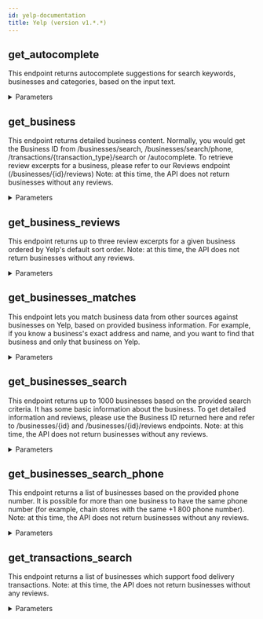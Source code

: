 ```yaml
---
id: yelp-documentation
title: Yelp (version v1.*.*)
---
```


## get_autocomplete

This endpoint returns autocomplete suggestions for search keywords, businesses and categories, based on the input text.

<details><summary>Parameters</summary>

#### text (required)

Text to return autocomplete suggestions for.

**Type:** string

#### latitude

Required if location is not provided. Latitude of the location you want to search nearby.

**Type:** number

#### locale

List of supported locales https://www.yelp.com/developers/documentation/v3/supported_locales. Defaults to en_US.

**Type:** string

#### longitude

Required if location is not provided. Longitude of the location you want to search nearby.

**Type:** number

</details>

## get_business

This endpoint returns detailed business content. Normally, you would get the Business ID from /businesses/search, /businesses/search/phone, /transactions/{transaction_type}/search or /autocomplete. To retrieve review excerpts for a business, please refer to our Reviews endpoint (/businesses/{id}/reviews) Note: at this time, the API does not return businesses without any reviews.

<details><summary>Parameters</summary>

#### id (required)

**Type:** string

#### locale

List of supported locales https://www.yelp.com/developers/documentation/v3/supported_locales. Defaults to en_US.

**Type:** string

</details>

## get_business_reviews

This endpoint returns up to three review excerpts for a given business ordered by Yelp's default sort order. Note: at this time, the API does not return businesses without any reviews.

<details><summary>Parameters</summary>

#### id (required)

**Type:** string

#### locale

List of supported locales https://www.yelp.com/developers/documentation/v3/supported_locales. Defaults to en_US.

**Type:** string

</details>

## get_businesses_matches

This endpoint lets you match business data from other sources against businesses on Yelp, based on provided business information. For example, if you know a business's exact address and name, and you want to find that business and only that business on Yelp.

<details><summary>Parameters</summary>

#### address1 (required)

The first line of the business’s address. Maximum length is 64; only digits, letters, spaces, and ­’/#&,.: are allowed. The empty string '' is allowed; this will specifically match certain service businesses that have no street address.

**Type:** string

#### city (required)

The city of the business. Maximum length is 64; only digits, letters, spaces, and ­’.() are allowed.

**Type:** string

#### country (required)

The ISO 3166-1 alpha-2 country code of this business. Maximum length is 2.

**Type:** string

#### name (required)

The name of the business. Maximum length is 64; only digits, letters, spaces, and !#$%&+,­./:?@'are allowed.

**Type:** string

#### state (required)

The ISO 3166-2 (with a few exceptions) state code of this business. Maximum length is 3.

**Type:** string

#### address2

The second line of the business’s address. Maximum length is 64; only digits, letters, spaces, and ­’/#&,.: are allowed

**Type:** string

#### address3

The third line of the business’s address. Maximum length is 64; only digits, letters, spaces, and ­’/#&,.: are allowed

**Type:** string

#### latitude

Required if location is not provided. Latitude of the location you want to search nearby.

**Type:** number

#### limit

Maximum number of business results to return. By default, it will return 3. Maximum is 10.

**Type:** integer

#### longitude

Required if location is not provided. Longitude of the location you want to search nearby.

**Type:** number

#### match_threshold

Specifies whether a match quality threshold should be applied to the matched businesses. Must be either 'default' or 'none'. default: Apply a match quality threshold such that only very closely matching businesses will be returned. none: Do not apply any match quality threshold; all potential business matches will be returned. If this param is not included in a request, 'default' will be used.

**Type:** string

#### phone

The phone number of the business which can be submitted as (a) locally ­formatted with digits only (e.g., 016703080) or (b) internationally­ formatted with a leading + sign and digits only after (+35316703080). Maximum length is 32.

**Type:** string

#### yelp_business_id

Unique Yelp identifier of the business if available. Used as a hint when finding a matching business.

**Type:** string

#### zip_code

The Zip code of this business.

**Type:** string

</details>

## get_businesses_search

This endpoint returns up to 1000 businesses based on the provided search criteria. It has some basic information about the business. To get detailed information and reviews, please use the Business ID returned here and refer to /businesses/{id} and /businesses/{id}/reviews endpoints. Note: at this time, the API does not return businesses without any reviews.

<details><summary>Parameters</summary>

#### attributes

Try these additional filters to return specific search results! hot_and_new - popular businesses which recently joined Yelp. request_a_quote - businesses which actively reply to Request a Quote inquiries. reservation - businesses with Yelp Reservations bookings enabled on their profile page. waitlist_reservation - businesses with Yelp Waitlist bookings enabled on their profile screen (iOS/Android). cashback - businesses offering Yelp Cash Back to in-house customers. deals - businesses offering Yelp Deals on their profile page. gender_neutral_restrooms - businesses which provide gender neutral restrooms. You can combine multiple attributes by providing a comma separated like "attribute1,attribute2". If multiple attributes are used, only businesses that satisfy ALL attributes will be returned in search results. For example, the attributes "hot_and_new,cashback" will return businesses that are Hot and New AND offer Cash Back.

**Type:** string

#### categories

Categories to filter the search results with. https://www.yelp.com/developers/documentation/v3/all_category_list The category filter can be a list of comma delimited categories. For example, "bars,french" will filter by Bars OR French. The category identifier should be used (for example "discgolf", not "Disc Golf").

**Type:** string

#### latitude

Required if location is not provided. Latitude of the location you want to search nearby.

**Type:** number

#### locale

List of supported locales https://www.yelp.com/developers/documentation/v3/supported_locales. Defaults to en_US.

**Type:** string

#### location

Required if either latitude or longitude is not provided. Specifies the combination of "address, neighborhood, city, state or zip, optional country" to be used when searching for businesses.

**Type:** string

#### longitude

Required if location is not provided. Longitude of the location you want to search nearby.

**Type:** number

#### open_at

An integer represending the Unix time in the same timezone of the search location. If specified, it will return business open at the given time. Notice that open_at and open_now cannot be used together.

**Type:** integer

#### open_now

Default to false. When set to true, only return the businesses open now. Notice that open_at and open_now cannot be used together.

**Type:** boolean

#### price

Pricing levels to filter the search result with: 1 = $, 2 = $$, 3 = $$$, 4 = $$$$. The price filter can be a list of comma delimited pricing levels. For example, "1, 2, 3" will filter the results to show the ones that are $, $$, or $$$.

**Type:** string

#### radius

Search radius in meters. If the value is too large, a AREA_TOO_LARGE error may be returned. The max value is 40000 meters (about 25 miles).

**Type:** number

#### sort_by

Sort the results by one of the these modes: best_match, rating, review_count or distance. By default it's best_match. The rating sort is not strictly sorted by the rating value, but by an adjusted rating value that takes into account the number of ratings, similar to a bayesian average. This is so a business with 1 rating of 5 stars doesn’t immediately jump to the top.

**Type:** string

#### term

Search term (e.g. "food", "restaurants"). If term isn’t included we search everything. The term keyword also accepts business names such as "Starbucks".

**Type:** string

</details>

## get_businesses_search_phone

This endpoint returns a list of businesses based on the provided phone number. It is possible for more than one business to have the same phone number (for example, chain stores with the same +1 800 phone number). Note: at this time, the API does not return businesses without any reviews.

<details><summary>Parameters</summary>

#### phone (required)

Phone number of the business you want to search for. It must start with + and include the country code, like +14159083801.

**Type:** number

</details>

## get_transactions_search

This endpoint returns a list of businesses which support food delivery transactions. Note: at this time, the API does not return businesses without any reviews.

<details><summary>Parameters</summary>

#### latitude

Required if location is not provided. Latitude of the location you want to search nearby.

**Type:** number

#### location

Required if either latitude or longitude is not provided. Specifies the combination of "address, neighborhood, city, state or zip, optional country" to be used when searching for businesses.

**Type:** string

#### longitude

Required if location is not provided. Longitude of the location you want to search nearby.

**Type:** number

</details>

